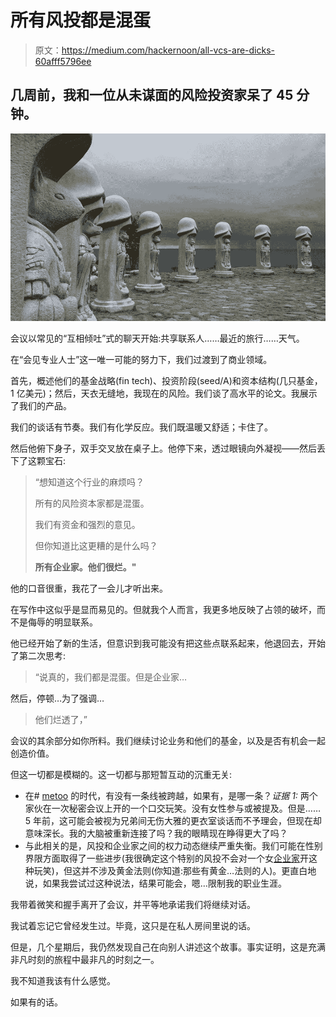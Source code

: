 # 所有风投都是混蛋

> 原文：<https://medium.com/hackernoon/all-vcs-are-dicks-60afff5796ee>

## 几周前，我和一位从未谋面的风险投资家呆了 45 分钟。

![](img/0402feb4a6c98a4c20d87cfbdc76091b.png)

会议以常见的“互相倾吐”式的聊天开始:共享联系人……最近的旅行……天气。

在“会见专业人士”这一唯一可能的努力下，我们过渡到了商业领域。

首先，概述他们的基金战略(fin tech)、投资阶段(seed/A)和资本结构(几只基金，1 亿美元)；然后，天衣无缝地，我现在的风险。我们谈了高水平的论文。我展示了我们的产品。

我们的谈话有节奏。我们有化学反应。我们既温暖又舒适；卡住了。

然后他俯下身子，双手交叉放在桌子上。他停下来，透过眼镜向外凝视——然后丢下了这颗宝石:

> “想知道这个行业的麻烦吗？
> 
> 所有的风险资本家都是混蛋。
> 
> 我们有资金和强烈的意见。
> 
> 但你知道比这更糟的是什么吗？
> 
> **所有企业家。他们很烂。"**

他的口音很重，我花了一会儿才听出来。

在写作中这似乎是显而易见的。但就我个人而言，我更多地反映了占领的破坏，而不是侮辱的明显联系。

他已经开始了新的生活，但意识到我可能没有把这些点联系起来，他退回去，开始了第二次思考:

> “说真的，我们都是混蛋。但是企业家…

然后，停顿…为了强调…

> 他们烂透了，”

会议的其余部分如你所料。我们继续讨论业务和他们的基金，以及是否有机会一起创造价值。

但这一切都是模糊的。这一切都与那短暂互动的沉重无关:

*   在# [metoo](https://hackernoon.com/tagged/metoo) 的时代，有没有一条线被跨越，如果有，是哪一条？*证据 1:* 两个家伙在一次秘密会议上开的一个口交玩笑。没有女性参与或被提及。但是……5 年前，这可能会被视为兄弟间无伤大雅的更衣室谈话而不予理会，但现在却意味深长。我的大脑被重新连接了吗？我的眼睛现在睁得更大了吗？
*   与此相关的是，风投和企业家之间的权力动态继续严重失衡。我们可能在性别界限方面取得了一些进步(我很确定这个特别的风投不会对一个女[企业家](https://hackernoon.com/tagged/entrepreneur)开这种玩笑)，但这并不涉及黄金法则(你知道:那些有黄金…法则的人)。更直白地说，如果我尝试过这种说法，结果可能会，嗯…限制我的职业生涯。

我带着微笑和握手离开了会议，并平等地承诺我们将继续对话。

我试着忘记它曾经发生过。毕竟，这只是在私人房间里说的话。

但是，几个星期后，我仍然发现自己在向别人讲述这个故事。事实证明，这是充满非凡时刻的旅程中最非凡的时刻之一。

我不知道我该有什么感觉。

如果有的话。